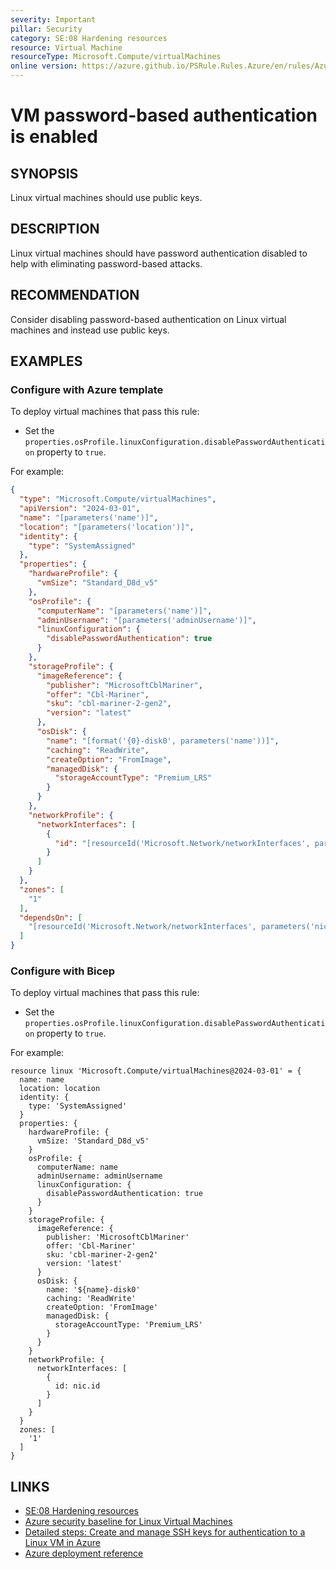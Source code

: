 ```yaml
---
severity: Important
pillar: Security
category: SE:08 Hardening resources
resource: Virtual Machine
resourceType: Microsoft.Compute/virtualMachines
online version: https://azure.github.io/PSRule.Rules.Azure/en/rules/Azure.VM.PublicKey/
---
```


# VM password-based authentication is enabled

## SYNOPSIS

Linux virtual machines should use public keys.

## DESCRIPTION

Linux virtual machines should have password authentication disabled to help with eliminating password-based attacks.

## RECOMMENDATION

Consider disabling password-based authentication on Linux virtual machines and instead use public keys.

## EXAMPLES

### Configure with Azure template

To deploy virtual machines that pass this rule:

- Set the `properties.osProfile.linuxConfiguration.disablePasswordAuthentication` property to `true`.

For example:

```json
{
  "type": "Microsoft.Compute/virtualMachines",
  "apiVersion": "2024-03-01",
  "name": "[parameters('name')]",
  "location": "[parameters('location')]",
  "identity": {
    "type": "SystemAssigned"
  },
  "properties": {
    "hardwareProfile": {
      "vmSize": "Standard_D8d_v5"
    },
    "osProfile": {
      "computerName": "[parameters('name')]",
      "adminUsername": "[parameters('adminUsername')]",
      "linuxConfiguration": {
        "disablePasswordAuthentication": true
      }
    },
    "storageProfile": {
      "imageReference": {
        "publisher": "MicrosoftCblMariner",
        "offer": "Cbl-Mariner",
        "sku": "cbl-mariner-2-gen2",
        "version": "latest"
      },
      "osDisk": {
        "name": "[format('{0}-disk0', parameters('name'))]",
        "caching": "ReadWrite",
        "createOption": "FromImage",
        "managedDisk": {
          "storageAccountType": "Premium_LRS"
        }
      }
    },
    "networkProfile": {
      "networkInterfaces": [
        {
          "id": "[resourceId('Microsoft.Network/networkInterfaces', parameters('nicName'))]"
        }
      ]
    }
  },
  "zones": [
    "1"
  ],
  "dependsOn": [
    "[resourceId('Microsoft.Network/networkInterfaces', parameters('nicName'))]"
  ]
}
```

### Configure with Bicep

To deploy virtual machines that pass this rule:

- Set the `properties.osProfile.linuxConfiguration.disablePasswordAuthentication` property to `true`.

For example:

```bicep
resource linux 'Microsoft.Compute/virtualMachines@2024-03-01' = {
  name: name
  location: location
  identity: {
    type: 'SystemAssigned'
  }
  properties: {
    hardwareProfile: {
      vmSize: 'Standard_D8d_v5'
    }
    osProfile: {
      computerName: name
      adminUsername: adminUsername
      linuxConfiguration: {
        disablePasswordAuthentication: true
      }
    }
    storageProfile: {
      imageReference: {
        publisher: 'MicrosoftCblMariner'
        offer: 'Cbl-Mariner'
        sku: 'cbl-mariner-2-gen2'
        version: 'latest'
      }
      osDisk: {
        name: '${name}-disk0'
        caching: 'ReadWrite'
        createOption: 'FromImage'
        managedDisk: {
          storageAccountType: 'Premium_LRS'
        }
      }
    }
    networkProfile: {
      networkInterfaces: [
        {
          id: nic.id
        }
      ]
    }
  }
  zones: [
    '1'
  ]
}
```

## LINKS

- [SE:08 Hardening resources](https://learn.microsoft.com/azure/well-architected/security/harden-resources)
- [Azure security baseline for Linux Virtual Machines](https://learn.microsoft.com/security/benchmark/azure/baselines/virtual-machines-linux-security-baseline)
- [Detailed steps: Create and manage SSH keys for authentication to a Linux VM in Azure](https://learn.microsoft.com/azure/virtual-machines/linux/create-ssh-keys-detailed)
- [Azure deployment reference](https://learn.microsoft.com/azure/templates/microsoft.compute/virtualmachines)
